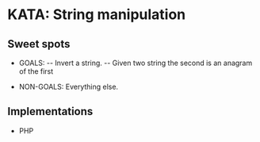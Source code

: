 KATA: String manipulation
=========

Sweet spots
-------

- GOALS:
-- Invert a string.
-- Given two string the second is an anagram of the first

- NON-GOALS: Everything else.

Implementations
-------
- PHP
